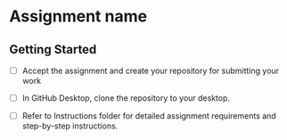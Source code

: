 # Assignment name
## Getting Started
- [ ] Accept the assignment and create your repository for submitting your work
- [ ] In GitHub Desktop, clone the repository to your desktop.
- [ ] Refer to Instructions folder for detailed assignment requirements and step-by-step instructions.


